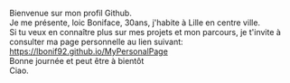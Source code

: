 Bienvenue sur mon profil Github.<br>
Je me présente, loic Boniface, 30ans, j'habite à Lille en centre ville.<br>
Si tu veux en connaître plus sur mes projets et mon parcours, je t'invite à consulter ma page personnelle au lien suivant:
https://lbonif92.github.io/MyPersonalPage<br> 
Bonne journée et peut être à bientôt<br>
Ciao.
